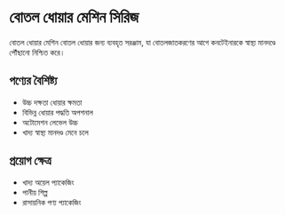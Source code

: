 # বোতল ধোয়ার মেশিন সিরিজ

বোতল ধোয়ার মেশিন বোতল ধোয়ার জন্য ব্যবহৃত সরঞ্জাম, যা বোতলজাতকরণের আগে কনটেইনারকে স্বাস্থ্য মানদণ্ডে পৌঁছানো নিশ্চিত করে।

## পণ্যের বৈশিষ্ট্য

- উচ্চ দক্ষতা ধোয়ার ক্ষমতা
- বিভিন্ন ধোয়ার পদ্ধতি অপশনাল
- অটোমেশন লেভেল উচ্চ
- খাদ্য স্বাস্থ্য মানদণ্ড মেনে চলে

## প্রয়োগ ক্ষেত্র

- খাদ্য অয়েল প্যাকেজিং
- পানীয় শিল্প
- রাসায়নিক পণ্য প্যাকেজিং